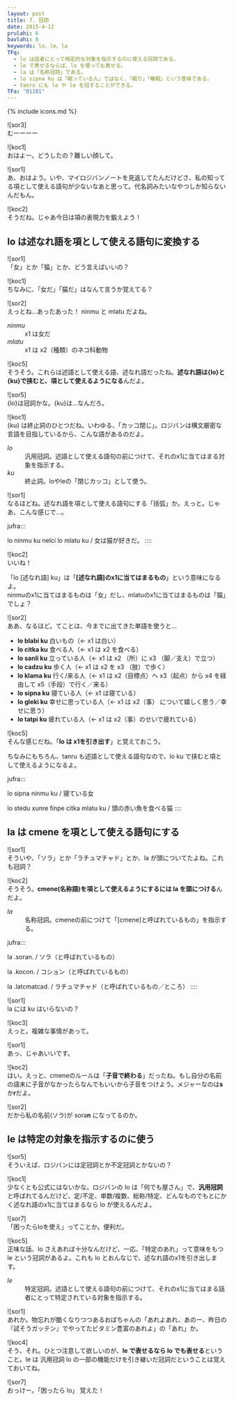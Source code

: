 ```yaml
---
layout: post
title: 7. 冠詞
date: 2015-4-12
prulahi: 6
bavlahi: 8
keywords: lo、le、la
TFq:
  - lo は話者にとって特定的な対象を指示するのに使える冠詞である。
  - le で表せるならば、lo を使っても表せる。
  - la は「名称冠詞」である。
  - lo sipna ku は「眠っている人」ではなく、「眠り」「睡眠」という意味である。
  - tanru にも lo や le を冠することができる。
TFa: "01101"
---
```

{% include icons.md %}

![sor3]  
むーーーー

![koc1]  
おはよー。どうしたの？難しい顔して。

![sor1]  
あ、おはよう。いや、マイロジバンノートを見返してたんだけどさ、私の知ってる項として使える語句が少ないなあと思って。代名詞みたいなやつしか知らないんだもん。

![koc2]  
そうだね。じゃあ今日は項の表現力を鍛えよう！


## lo は述なれ語を項として使える語句に変換する

![sor1]  
「女」とか「猫」とか、どう言えばいいの？

![koc1]  
ちなみに、「女だ」「猫だ」はなんて言うか覚えてる？

![sor2]  
えっとね…あったあった！ ninmu と mlatu だよね。

<dl class="box valsi">
<dt><dfn>ninmu</dfn></dt>
<dd >x1 は女だ</dd>
<dt><dfn>mlatu</dfn></dt>
<dd >x1 は x2（種類）のネコ科動物</dd>
</dl>

![koc5]  
そうそう。これらは述語として使える語、述なれ語だったね。**述なれ語は{lo}と{ku}で挟むと、項として使えるようになる**んだよ。

![sor5]  
{lo}は冠詞かな。{ku}は...なんだろ。

![koc1]  
{ku} は終止詞のひとつだね。いわゆる、「カッコ閉じ」。ロジバンは構文厳密な言語を目指しているから、こんな語があるのだよ。

<dl class="box valsi drani">
<dt><dfn>lo</dfn></dt>
<dd >汎用冠詞。述語として使える語句の前につけて、それのx1に当てはまる対象を指示する。</dd>
<dt><dfn>ku</dfn></dt>
<dd >終止詞。loやleの「閉じカッコ」として使う。</dd>
</dl>

![sor1]  
なるほどね。述なれ語を項として使える語句にする「括弧」か。えっと。じゃあ、こんな感じで...。

jufra:::

lo ninmu ku nelci lo mlatu ku
/ 女は猫が好きだ。
::::

![koc2]  
いいね！

「lo [述なれ語] ku」は「**[述なれ語]のx1に当てはまるもの**」という意味になるよ。  
ninmuのx1に当てはまるものは「女」だし、mlatuのx1に当てはまるものは「猫」でしょ？

![sor2]  
ああ、なるほど。てことは、今までに出てきた単語を使うと...


- <b>lo blabi ku</b> 白いもの（← x1 は白い）
- <b>lo citka ku</b> 食べる人（← x1 は x2 を食べる）
- <b>lo sanli ku</b> 立っている人（← x1 は x2 （所）に x3 （脚／支え）で立つ）
- <b>lo cadzu ku</b> 歩く人（← x1 は x2 を x3 （肢）で歩く）
- <b>lo klama ku</b> 行く/来る人（← x1 は x2（目標点）へ x3（起点）から x4 を経由して x5（手段）で行く／来る）
- <b>lo sipna ku</b> 寝ている人（← x1 は寝ている）
- <b>lo gleki ku</b> 幸せに思っている人（← x1 は x2（事） について嬉しく思う／幸せに思う）
- <b>lo tatpi ku</b> 疲れている人（← x1 は x2（事）のせいで疲れている）


![koc5]  
そんな感じだね。「**lo は x1を引き出す**」と覚えておこう。

ちなみにもちろん、tanru も述語として使える語句なので、lo ku で挟むと項として使えるようになるよ。

jufra:::

lo sipna ninmu ku / 寝ている女

lo stedu xunre finpe citka mlatu ku
/ 頭の赤い魚を食べる猫
::::

## la は cmene を項として使える語句にする

![sor1]  
そういや、「ソラ」とか「ラチュマチャド」とか、la が頭についてたよね。これも冠詞？

![koc2]  
そうそう。**cmene(名称語)を項として使えるようにするには la を頭につける**んだよ。

<dl class="box valsi drani">
<dt><dfn>la</dfn></dt>
<dd >名称冠詞。cmeneの前につけて「[cmene]と呼ばれているもの」を指示する。</dd>
</dl>

jufra:::

la .soran. / ソラ（と呼ばれているもの）

la .kocon. / コション（と呼ばれているもの）

la .latcmatcad. / ラチュマチャド（と呼ばれているもの／ところ）
::::

![sor1]  
la には ku はいらないの？

![koc3]  
えっと。複雑な事情があって。

![sor1]  
あっ、じゃあいいです。

![koc2]  
はい。えっと、cmeneのルールは「**子音で終わる**」だったね。もし自分の名前の語末に子音がなかったらなんでもいいから子音をつけよう。メジャーなのは**s**か**r**だよ。

![sor2]  
だから私の名前(ソラ)が sora**n** になってるのか。


## le は特定の対象を指示するのに使う

![sor5]  
そういえば、ロジバンには定冠詞とか不定冠詞とかないの？

![koc1]  
少なくとも公式にはないかな。ロジバンの lo は「何でも屋さん」で、**汎用冠詞**と呼ばれてるんだけど、定/不定、単数/複数、総称/特定、どんなものでもとにかく述なれ語のx1に当てはまるなら lo が使えるんだよ。

![sor7]  
「困ったらloを使え」ってことか。便利だ。

![koc5]  
正味な話、lo さえあれば十分なんだけど、一応、「特定のあれ」って意味をもつ le という冠詞があるよ。これも lo とおんなじで、述なれ語のx1を引き出します。

<dl class="box valsi drani">
<dt><dfn>le</dfn></dt>
<dd >特定冠詞。述語として使える語句の前につけて、それのx1に当てはまる話者にとって特定されている対象を指示する。</dd>
</dl>

![sor1]  
あれか。物忘れが酷くなりつつあるおばちゃんの「あれよあれ、あのー、昨日の『試そうガッテン』でやってたビタミン豊富のあれよ」の「あれ」か。

![koc4]  
そう、それ。ひとつ注意して欲しいのが、**le で表せるなら lo でも表せる**ということ。le は 汎用冠詞 lo の一部の機能だけを引き継いだ冠詞だということは覚えておいてね。

![sor7]  
おっけー。「困ったら lo」 覚えた！
